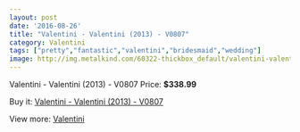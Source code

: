 ```yaml
---
layout: post
date: '2016-08-26'
title: "Valentini - Valentini (2013) - V0807"
category: Valentini
tags: ["pretty","fantastic","valentini","bridesmaid","wedding"]
image: http://img.metalkind.com/60322-thickbox_default/valentini-valentini-2013-v0807.jpg
---
```

Valentini - Valentini (2013) - V0807
Price: **$338.99**
<a href="https://www.metalkind.com/en/valentini/16063-valentini-valentini-2013-v0807.html"><amp-img layout="responsive" width="600" height="600" src="//img.metalkind.com/60322-thickbox_default/valentini-valentini-2013-v0807.jpg" alt="Valentini - Valentini (2013) - V0807 0" /></a>
<a href="https://www.metalkind.com/en/valentini/16063-valentini-valentini-2013-v0807.html"><amp-img layout="responsive" width="600" height="600" src="//img.metalkind.com/60323-thickbox_default/valentini-valentini-2013-v0807.jpg" alt="Valentini - Valentini (2013) - V0807 1" /></a>
<a href="https://www.metalkind.com/en/valentini/16063-valentini-valentini-2013-v0807.html"><amp-img layout="responsive" width="600" height="600" src="//img.metalkind.com/60324-thickbox_default/valentini-valentini-2013-v0807.jpg" alt="Valentini - Valentini (2013) - V0807 2" /></a>
<a href="https://www.metalkind.com/en/valentini/16063-valentini-valentini-2013-v0807.html"><amp-img layout="responsive" width="600" height="600" src="//img.metalkind.com/60325-thickbox_default/valentini-valentini-2013-v0807.jpg" alt="Valentini - Valentini (2013) - V0807 3" /></a>

Buy it: [Valentini - Valentini (2013) - V0807](https://www.metalkind.com/en/valentini/16063-valentini-valentini-2013-v0807.html "Valentini - Valentini (2013) - V0807")

View more: [Valentini](https://www.metalkind.com/en/194-valentini "Valentini")